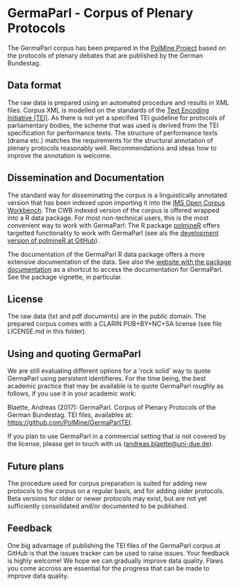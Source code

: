 # GermaParl - Corpus of Plenary Protocols

The GermaParl corpus has been prepared in the
[PolMine Project](https://polmine.github.io/) based on the
protocols of plenary debates that are published by the German Bundestag.


## Data format

The raw data is prepared using an automated procedure and results in XML files.
Corpus XML is modelled on the standards of the
[Text Encoding Initiative (TEI)](http://www.tei-c.org). As there is not 
yet a specified TEI guideline for protocols of parliamentary bodies, the
scheme that was used is derived from the TEI specification for performance
texts. The structure of performance texts (drama etc.) matches the 
requirements for the structural annotation of plenary protocols
reasonably well. Recommendations and ideas how to improve the annotation
is welcome.


## Dissemination and Documentation

The standard way for disseminating the corpus is a linguistically annotated
version that has been indexed upon importing it into the
[IMS Open Corpus Workbench](http://cwb.sourceforge.net/). The CWB indexed
version of the corpus is offered wrapped into a R data package. For most
non-technical users, this is the most convenient way to work with GermaParl:
The R package [polmineR](https://CRAN.R-project.org/package=polmineR)
offers targetted functionality to work with GermaParl (see als the
[development version of polmineR at GitHub](https://github.com/PolMine/polmineR)).


The documentation of the GermaParl R data package offers a more extensive
documentation of the data. See also the
[website with the package documentation](http://polmine.sowi.uni-due.de/docs/GermaParl/)
as a shortcut to access the documentation for GermaParl. 
See the package vignette, in particular.


## License

The raw data (txt and pdf documents) are in the public domain. The
prepared corpus comes with a CLARIN PUB+BY+NC+SA license (see file LICENSE.md
in this folder).

## Using and quoting GermaParl

We are still evaluating different options for a 'rock solid' way to quote
GermaParl using persistent identifieres. For the time being, the best 
academic practice that may be available is to quote GermaParl roughly as follows, 
if you use it in your academic work:

Blaette, Andreas (2017): GermaParl. Corpus of Plenary Protocols of the German Bundestag.
TEI files, availables at: https://github.com/PolMine/GermaParlTEI.

If you plan to use GermaParl in a commercial setting that is not covered by
the license, please get in touch with us (andreas.blaette@uni-due.de).

## Future plans

The procedure used for corpus preparation is suited for adding new protocols to
the corpus on a regular basis, and for adding older protocols. Beta versions 
for older or newer protocols may exist, but are not yet sufficiently consolidated and/or 
documented to be published.


## Feedback

One big advantage of publishing the TEI files of the GermaParl corpus at GitHub
is that the issues tracker can be used to raise issues. Your feedback is highly 
welcome! We hope we can gradually improve data quality. Flaws you come 
accross are essential for the progress that can be made to improve data quality.

